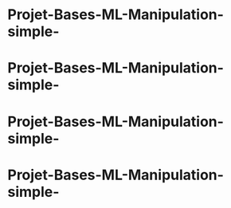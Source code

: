 # Projet-Bases-ML-Manipulation-simple-
# Projet-Bases-ML-Manipulation-simple-
# Projet-Bases-ML-Manipulation-simple-
# Projet-Bases-ML-Manipulation-simple-
